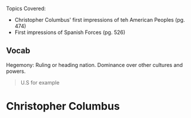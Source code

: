 Topics Covered:
- Christopher Columbus' first impressions of teh American Peoples (pg. 474)
- First impressions of Spanish Forces (pg. 526)

## Vocab

Hegemony: Ruling or heading nation. Dominance over other cultures and powers.
> U.S for example

# Christopher Columbus


